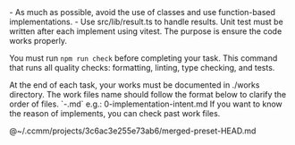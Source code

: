 <coding-rules>
- As much as possible, avoid the use of classes and use function-based implementations.
- Use src/lib/result.ts to handle results.
</coding-rules>

<testing>
Unit test must be written after each implement using vitest.
The purpose is ensure the code works properly.

You must run `npm run check` before completing your task.
This command that runs all quality checks: formatting, linting, type checking, and tests.
</testing>

<workfiles>
At the end of each task, your works must be documented in ./works directory.
The work files name should follow the format below to clarify the order of files.
`<index>-<description>.md`
e.g.: 0-implementation-intent.md
If you want to know the reason of implements, you can check past work files.
<workfiles>

@~/.ccmm/projects/3c6ac3e255e73ab6/merged-preset-HEAD.md